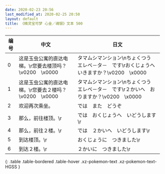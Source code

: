 ```yaml
---
date: 2020-02-23 20:56
last_modified_at: 2020-02-25 20:50
layout: default
title: 《精灵宝可梦 心金／魂银》文本 500
---
```

| 编号 | 中文 | 日文 |
| ---- | ---- | ---- |
| 0 | 这是玉虫公寓的直达电梯。\r您要去楼顶吗？\v0200　\x0000 | タマムシマンション\nちょくつう　エレベ－タ－　です\rおくじょうへ　いきますか？\v0200　\x0000 |
| 1 | 这是玉虫公寓的直达电梯。\r您要去２楼吗？\v0200　\x0000 | タマムシマンション\nちょくつう　エレベ－タ－　です\r２かいへ　おりますか？\v0200　\x0000 |
| 2 | 欢迎再次乘坐。 | では　また　どうぞ |
| 3 | 那么，前往楼顶。\r | では　おくじょうへ　いどうします\r |
| 4 | 那么，前往２楼。\r | では　２かいへ　いどうします\r |
| 5 | 到达楼顶。\r | おくじょうに　つきました\r |
| 6 | 到达２楼。\r | ２かいに　つきました\r |
{: .table .table-bordered .table-hover .xz-pokemon-text .xz-pokemon-text-HGSS }